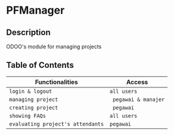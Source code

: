 # PFManager
## Description
ODOO's module for managing projects

## Table of Contents

Functionalities | Access
--- | ---
`login & logout` | `all users`
`managing project` | ` pegawai & manajer`
`creating project` | ` pegawai`
`showing FAQs` | `all users`
`evaluating project's attendants` | `pegawai`
